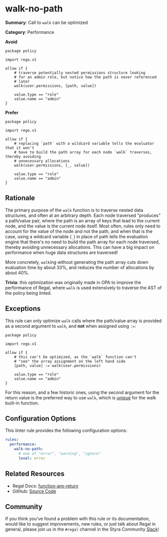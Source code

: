 # walk-no-path

**Summary**: Call to `walk` can be optimized

**Category**: Performance

**Avoid**
```rego
package policy

import rego.v1

allow if {
    # traverse potentially nested permissions structure looking
    # for an admin role, but notice how the path is never referenced
    # later
    walk(user.permissions, [path, value])

    value.type == "role"
    value.name == "admin"
}
```

**Prefer**
```rego
package policy

import rego.v1

allow if {
    # replacing `path` with a wildcard variable tells the evaluator that it won't
    # have to build the path array for each node `walk` traverses, thereby avoiding
    # unnecessary allocations
    walk(user.permissions, [_, value])

    value.type == "role"
    value.name == "admin"
}
```

## Rationale

The primary purpose of the `walk` function is to traverse nested data structures, and often at an arbitrary depth.
Each node traversed "produces" a path/value pair, where the path is an array of keys that lead to the current node,
and the value is the current node itself. Most often, rules only need to account for the value of the node and not the
path, and when that is the case, using a wildcard variable (`_`) in place of path tells the evaluation engine that
there's no need to build the path array for each node traversed, thereby avoiding unnecessary allocations. This can
have a big impact on performance when huge data structures are traversed!

More concretely, `walk`ing without generating the path array cuts down evaluation time by about 33%, and reduces the
number of allocations by about 40%.

**Trivia**: this optimization was originally made in OPA to improve the performance of Regal, where `walk` is used
extensively to traverse the AST of the policy being linted.

## Exceptions

This rule can only optimize `walk` calls where the path/value array is provided as a second argument to `walk`, and
**not** when assigned using `:=`:

```rego
package policy

import rego.v1

allow if {
    # this can't be optimized, as the `walk` function can't
    # "see" the array assignment on the left hand side
    [path, value] := walk(user.permissions)

    value.type == "role"
    value.name == "admin"
}
```

For this reason, and a few historic ones, using the second argument for the return value is the preferred way to use
`walk`, which is [unique](https://docs.styra.com/regal/rules/style/function-arg-return#exceptions) for the walk built-in
function.

## Configuration Options

This linter rule provides the following configuration options:

```yaml
rules:
  performance:
    walk-no-path:
      # one of "error", "warning", "ignore"
      level: error
```

## Related Resources

- Regal Docs: [function-arg-return](https://docs.styra.com/regal/rules/style/function-arg-return)
- GitHub: [Source Code](https://github.com/StyraInc/regal/blob/main/bundle/regal/rules/performance/walk-no-path/walk_no_path.rego)

## Community

If you think you've found a problem with this rule or its documentation, would like to suggest improvements, new rules,
or just talk about Regal in general, please join us in the `#regal` channel in the Styra Community
[Slack](https://communityinviter.com/apps/styracommunity/signup)!
